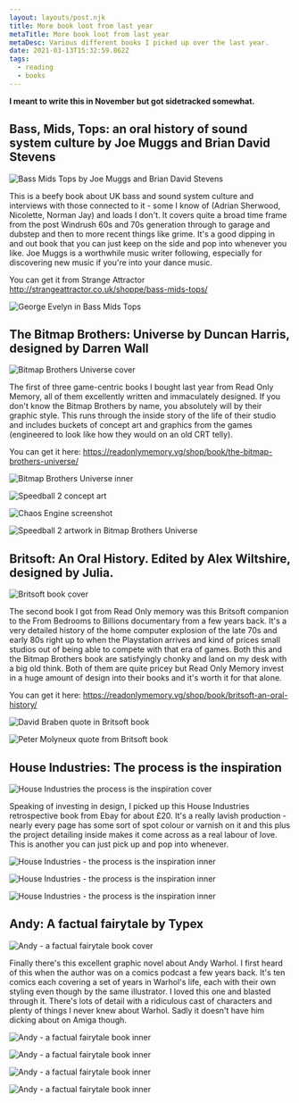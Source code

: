 ```yaml
---
layout: layouts/post.njk
title: More book loot from last year
metaTitle: More book loot from last year
metaDesc: Various different books I picked up over the last year.
date: 2021-03-13T15:32:59.862Z
tags:
  - reading
  - books
---
```

**I meant to write this in November but got sidetracked somewhat.**

## Bass, Mids, Tops: an oral history of sound system culture by Joe Muggs and Brian David Stevens

![Bass Mids Tops by Joe Muggs and Brian David Stevens](/images/bass-mids-tops-cover.jpg)

This is a beefy book about UK bass and sound system culture and interviews with those connected to it - some I know of (Adrian Sherwood, Nicolette, Norman Jay) and loads I don't. It covers quite a broad time frame from the post Windrush 60s and 70s generation through to garage and dubstep and then to more recent things like grime. It's a good dipping in and out book that you can just keep on the side and pop into whenever you like. Joe Muggs is a worthwhile music writer following, especially for discovering new music if you're into your dance music.

You can get it from Strange Attractor http://strangeattractor.co.uk/shoppe/bass-mids-tops/

![George Evelyn in Bass Mids Tops](/images/george-evelyn-in-bass-mids-tops.jpg)

## The Bitmap Brothers: Universe by Duncan Harris, designed by Darren Wall

![Bitmap Brothers Universe cover](/images/bitmap-brothers-universe-cover.jpg)

The first of three game-centric books I bought last year from Read Only Memory, all of them excellently written and immaculately designed. If you don't know the Bitmap Brothers by name, you absolutely will by their graphic style. This runs through the inside story of the life of their studio and includes buckets of concept art and graphics from the games (engineered to look like how they would on an old CRT telly).

You can get it here: https://readonlymemory.vg/shop/book/the-bitmap-brothers-universe/

![Bitmap Brothers Universe inner](images/bitmap-brothers-universe-book.jpg)

![Speedball 2 concept art](/images/speedball-concept-sketch-in-bitmap-brothers-universe-book.jpg)

![Chaos Engine screenshot](/images/chaos-engine-art-in-bitmap-brothers-universe.jpg)

![Speedball 2 artwork in Bitmap Brothers Universe](/images/speedball-2-art-in-bitmap-brothers-universe.jpg)

## Britsoft: An Oral History. Edited by Alex Wiltshire, designed by Julia.

![Britsoft book cover](/images/britsoft-an-oral-history-book.jpg)

The second book I got from Read Only memory was this Britsoft companion to the From Bedrooms to Billions documentary from a few years back. It's a very detailed history of the home computer explosion of the late 70s and early 80s right up to when the Playstation arrives and kind of prices small studios out of being able to compete with that era of games. Both this and the Bitmap Brothers book are satisfyingly chonky and land on my desk with a big old think. Both of them are quite pricey but Read Only Memory invest in a huge amount of design into their books and it's worth it for that alone.

You can get it here: https://readonlymemory.vg/shop/book/britsoft-an-oral-history/

![David Braben quote in Britsoft book](/images/david-braben-quote-from-britsoft-an-oral-history-book.jpg)

![Peter Molyneux quote from Britsoft book](/images/peter-molyneux-quote-from-britsoft-an-oral-history-book.jpg)

## House Industries: The process is the inspiration

![House Industries the process is the inspiration cover](/images/house-industries-the-process-is-the-inspiration-book-cover.jpg)

Speaking of investing in design, I picked up this House Industries retrospective book from Ebay for about £20. It's a really lavish production - nearly every page has some sort of spot colour or varnish on it and this plus the project detailing inside makes it come across as a real labour of love. This is another you can just pick up and pop into whenever.

![House Industries - the process is the inspiration inner](/images/house-industries-the-process-is-the-inspiration-book-inner.jpg)

![House Industries - the process is the inspiration inner](/images/house-industries-the-process-is-the-inspiration-book-inner-2.jpg)

![House Industries - the process is the inspiration inner](/images/house-industries-the-process-is-the-inspiration-book-inner-3.jpg)

## Andy: A factual fairytale by Typex

![Andy - a factual fairytale book cover](/images/andy-a-factual-fairytale-by-typex-cover.jpg)

Finally there's this excellent graphic novel about Andy Warhol. I first heard of this when the author was on a comics podcast a few years back. It's ten comics each covering a set of years in Warhol's life, each with their own styling even though by the same illustrator. I loved this one and blasted through it. There's lots of detail with a ridiculous cast of characters and plenty of things I never knew about Warhol. Sadly it doesn't have him dicking about on Amiga though.

![Andy - a factual fairytale book inner](/images/andy-a-factual-fairytale-by-typex-inner.jpg)

![Andy - a factual fairytale book inner](/images/andy-a-factual-fairytale-by-typex-inner-2.jpg)

![Andy - a factual fairytale book inner](/images/andy-a-factual-fairytale-by-typex-inner-3.jpg)

![Andy - a factual fairytale book inner](/images/andy-a-factual-fairytale-by-typex-inner-4.jpg)